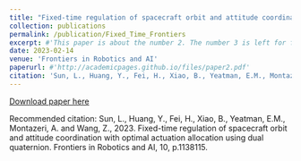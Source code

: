 ```yaml
---
title: "Fixed-time regulation of spacecraft orbit and attitude coordination with optimal actuation allocation using dual quaternion"
collection: publications
permalink: /publication/Fixed_Time_Frontiers
excerpt: #'This paper is about the number 2. The number 3 is left for future work.'
date: 2023-02-14
venue: 'Frontiers in Robotics and AI'
paperurl: #'http://academicpages.github.io/files/paper2.pdf'
citation: 'Sun, L., Huang, Y., Fei, H., Xiao, B., Yeatman, E.M., Montazeri, A. and Wang, Z. (2023). &quot;Fixed-time regulation of spacecraft orbit and attitude coordination with optimal actuation allocation using dual quaternion.&quot; <i>Frontiers in Robotics and AI</i>, 10, p.1138115.'
---
```

[Download paper here](https://www.frontiersin.org/articles/10.3389/frobt.2023.1138115/pdf?isPublishedV2=False)

Recommended citation: Sun, L., Huang, Y., Fei, H., Xiao, B., Yeatman, E.M., Montazeri, A. and Wang, Z., 2023. Fixed-time regulation of spacecraft orbit and attitude coordination with optimal actuation allocation using dual quaternion. Frontiers in Robotics and AI, 10, p.1138115.
